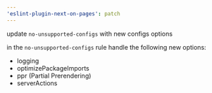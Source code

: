```yaml
---
'eslint-plugin-next-on-pages': patch
---
```


update `no-unsupported-configs` with new configs options

in the `no-unsupported-configs` rule handle the following new options:

- logging
- optimizePackageImports
- ppr (Partial Prerendering)
- serverActions
